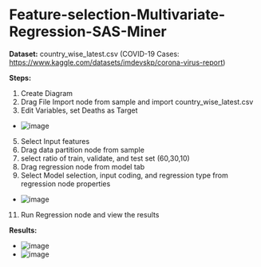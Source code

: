 # Feature-selection-Multivariate-Regression-SAS-Miner

**Dataset:** country_wise_latest.csv (COVID-19 Cases: https://www.kaggle.com/datasets/imdevskp/corona-virus-report)

**Steps:**
1. Create Diagram
2. Drag File Import node from sample and import country_wise_latest.csv
3. Edit Variables, set Deaths as Target
  - ![image](https://user-images.githubusercontent.com/98597962/160187038-cd2e88ac-7538-487a-8e4b-f8346e00bca0.png)
5. Select Input features
6. Drag data partition node from sample
7. select ratio of train, validate, and test set (60,30,10)
8. Drag regression node from model tab
9. Select Model selection, input coding, and regression type from regression node properties
  - ![image](https://user-images.githubusercontent.com/98597962/160187349-ae2e8e5a-c5bd-429e-a0c1-26ad4b30e31c.png)
11. Run Regression node and view the results 

**Results:**

- ![image](https://user-images.githubusercontent.com/98597962/160186734-935dc53e-255e-4ae4-9927-6ee22798efa8.png)
- ![image](https://user-images.githubusercontent.com/98597962/160197362-178a6dbf-1571-4776-ab87-7cd5282f8326.png)




